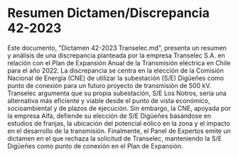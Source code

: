 # Resumen Dictamen/Discrepancia 42-2023
Este documento, "Dictamen 42-2023 Transelec.md", presenta un resumen y análisis de una discrepancia planteada por la empresa Transelec S.A. en relación con el Plan de Expansión Anual de la Transmisión eléctrica en Chile para el año 2022. La discrepancia se centra en la elección de la Comisión Nacional de Energía (CNE) de utilizar la subestación (S/E) Digüeñes como punto de conexión para un futuro proyecto de transmisión de 500 kV. Transelec argumenta que su propia subestación, S/E Los Notros, sería una alternativa más eficiente y viable desde el punto de vista económico, socioambiental y de plazos de ejecución. Sin embargo, la CNE, apoyada por la empresa Alfa, defiende su elección de S/E Digüeñes basándose en estudios de franjas, la ubicación del potencial eólico en la zona y el impacto en el desarrollo de la transmisión. Finalmente, el Panel de Expertos emite un dictamen en el que rechaza la solicitud de Transelec, manteniendo la S/E Digüeñes como punto de conexión en el Plan de Expansión.